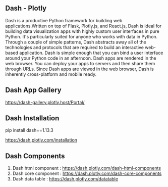## Dash - Plotly

Dash is a productive Python framework for building web applications.Written on top of Flask, Plotly.js, and React.js, Dash is ideal for building data visualization apps with highly custom user interfaces in pure Python. It's particularly suited for anyone who works with data in Python.
Through a couple of simple patterns, Dash abstracts away all of the technologies and protocols that are required to build an interactive web-based application. Dash is simple enough that you can bind a user interface around your Python code in an afternoon.
Dash apps are rendered in the web browser. You can deploy your apps to servers and then share them through URLs. Since Dash apps are viewed in the web browser, Dash is inherently cross-platform and mobile ready.

## Dash App Gallery

https://dash-gallery.plotly.host/Portal/


## Dash Installation

pip install dash==1.13.3

https://dash.plotly.com/installation

## Dash Components

1. Dash html component : https://dash.plotly.com/dash-html-components
2. Dash core component : https://dash.plotly.com/dash-core-components
3. Dash data table : https://dash.plotly.com/datatable
